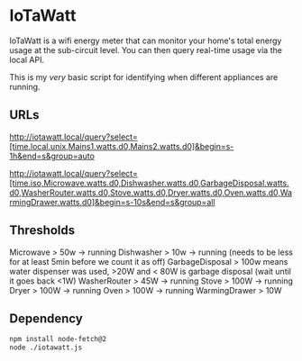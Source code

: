 # IoTaWatt

IoTaWatt is a wifi energy meter that can monitor your home's total energy usage at the sub-circuit level. You can then query real-time usage via the local API.

This is my _very_ basic script for identifying when different appliances are running.

## URLs

http://iotawatt.local/query?select=[time.local.unix,Mains1.watts.d0,Mains2.watts.d0]&begin=s-1h&end=s&group=auto

http://iotawatt.local/query?select=[time.iso,Microwave.watts.d0,Dishwasher.watts.d0,GarbageDisposal.watts.d0,WasherRouter.watts.d0,Stove.watts.d0,Dryer.watts.d0,Oven.watts.d0,WarmingDrawer.watts.d0]&begin=s-10s&end=s&group=all

## Thresholds

Microwave > 50w -> running
Dishwasher > 10w -> running (needs to be less for at least 5min before we count it as off)
GarbageDisposal > 100w means water dispenser was used, >20W and < 80W is garbage disposal (wait until it goes back <1W)
WasherRouter > 45W -> running
Stove > 100W -> running
Dryer > 100W -> running
Oven > 100W -> running
WarmingDrawer > 10W

## Dependency

```bash
npm install node-fetch@2
node ./iotawatt.js
```

